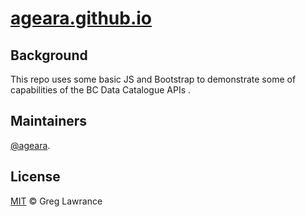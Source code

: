 # [ageara.github.io](http://ageara.github.io)


## Background
This repo uses some basic JS and Bootstrap to demonstrate some of capabilities of the BC Data Catalogue APIs .  


## Maintainers
[@ageara](https://github.com/ageara).


## License
[MIT](LICENSE) © Greg Lawrance


